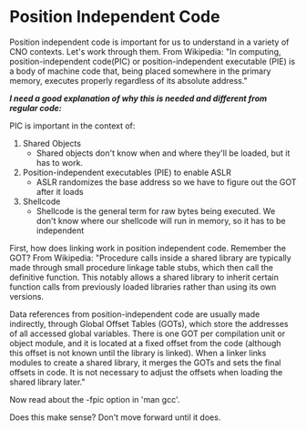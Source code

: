 # Position Independent Code
Position independent code is important for us to understand in a variety of CNO contexts. Let's work through them. From Wikipedia: "In computing, position-independent code(PIC) or position-independent executable (PIE) is a body of machine code that, being placed somewhere in the primary memory, executes properly regardless of its absolute address."

***I need a good explanation of why this is needed and different from regular code:***

PIC is important in the context of:

1. Shared Objects
    * Shared objects don't know when and where they'll be loaded, but it has to work.
2. Position-independent executables (PIE) to enable ASLR
    * ASLR randomizes the base address so we have to figure out the GOT after it loads
3. Shellcode
    * Shellcode is the general term for raw bytes being executed. We don't know where our shellcode will run in memory, so it has to be independent

First, how does linking work in position independent code. Remember the GOT? From Wikipedia: 
"Procedure calls inside a shared library are typically made through small procedure linkage table stubs, which then call the definitive function. This notably allows a shared library to inherit certain function calls from previously loaded libraries rather than using its own versions.

Data references from position-independent code are usually made indirectly, through Global Offset Tables (GOTs), which store the addresses of all accessed global variables. There is one GOT per compilation unit or object module, and it is located at a fixed offset from the code (although this offset is not known until the library is linked). When a linker links modules to create a shared library, it merges the GOTs and sets the final offsets in code. It is not necessary to adjust the offsets when loading the shared library later." 

Now read about the -fpic option in 'man gcc'. 

Does this make sense? Don't move forward until it does.
